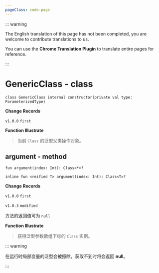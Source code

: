 ```yaml
---
pageClass: code-page
---
```


::: warning

The English translation of this page has not been completed, you are welcome to contribute translations to us.

You can use the **Chrome Translation Plugin** to translate entire pages for reference.

:::

# GenericClass <span class="symbol">- class</span>

```kotlin:no-line-numbers
class GenericClass internal constructor(private val type: ParameterizedType)
```

**Change Records**

`v1.0.0` `first`

**Function Illustrate**

> 当前 `Class` 的泛型父类操作对象。

## argument <span class="symbol">- method</span>

```kotlin:no-line-numbers
fun argument(index: Int): Class<*>?
```

```kotlin:no-line-numbers
inline fun <reified T> argument(index: Int): Class<T>?
```

**Change Records**

`v1.0.0` `first`

`v1.0.3` `modified`

方法的返回值可为 `null`

**Function Illustrate**

> 获得泛型参数数组下标的 `Class` 实例。

::: warning

在运行时局部变量的泛型会被擦除，获取不到时将会返回 **null**。

:::